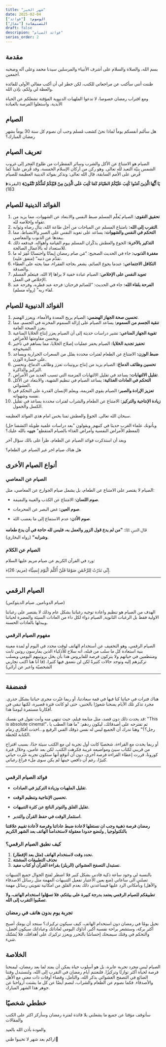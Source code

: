 ```yaml
---
title: "شهر الخير"
date: 2025-02-04
الوسوم:  ["فوائد"]
التصنيفات: ["مقال"]
draft: false
descripion: "فوائد الصيام"
series_order: 2
---
```

## مقدمة

بسم الله، والصلاة والسلام على أشرف الأنبياء والمرسلين سيدنا محمد وعلى آله وصحبه أجمعين.

ظننت أنني سأكتب عن مراجعاتي للكتب، لكن خطر لي أن أكتب مقالي الأولى للفائدة والعظة لي ولكم، بإذن الله.

ومع اقتراب رمضان خصوصا، لا تدعوا الملهيات الدنيوية المؤقتة تشغلكم عن الحياة الأبدية، واستغلوا الفرصة بالعبادة

## الصيام

هل سألتم أنفسكم يوماً لماذا نحنً كشعب مُسلم وجب أن نصوم كل سنة 30 يوماً بشهر رمضان المبارك؟

## تعريف الصيام

الصيام هو الامتناع عن الأكل والشرب وسائر المفطرات من طلوع الفجر إلى غروب الشمس بنيّة التعبد لله تعالى. وهو ركن من أركان الإسلام الخمسة، وقد فُرض علينا كما فُرض على الأمم السابقة، قال الله تعالى:
ونذكر بفوائد الدينية العظيمة للصيام

**﴿يَا أَيُّهَا الَّذِينَ آمَنُوا كُتِبَ عَلَيْكُمُ الصِّيَامُ كَمَا كُتِبَ عَلَى الَّذِينَ مِنْ قَبْلِكُمْ لَعَلَّكُمْ تَتَّقُونَ﴾** (البقرة: 183)

## الفوائد الدينية للصيام

1.	**تحقيق التقوى:** الصيام يُعلّم المسلم ضبط النفس والابتعاد عن الشهوات، مما يزيد من تقواه وإخلاصه لله.
2.	**التقرب إلى الله:** بامتناع المسلم عن المباحات من أجل طاعة الله، ينال رضاه وثوابه.
3.	**التحكم في النفس والشهوات:** يساعد على تعويد النفس على الصبر والانضباط، مما يبعدها عن الذنوب والمعاصي.
4.	**التذكير بالآخرة:** الجوع والعطش يذكّران المسلم بيوم القيامة وأهواله، فيدفعه ذلك للاستعداد له بالأعمال الصالحة.
5.	**مغفرة الذنوب:** جاء في الحديث الصحيح: “مَن صام رمضان إيمانًا واحتسابًا غُفِرَ له ما تقدَّم من ذنبه” (متفق عليه).
6.	**التكافل الاجتماعي:** عندما يجوع الصائم، يشعر بحاجة الفقراء، مما يحثه على العطاء والصدقة.
7.	**تعويد النفس على الإخلاص:** الصيام عبادة خفية لا يراها إلا الله، فيتعلم المسلم الإخلاص في العمل.
8.	**الفرحة بلقاء الله:** جاء في الحديث: “للصائم فرحتان: فرحة عند فطره، وفرحة عند لقاء ربه” (رواه مسلم).

## الفوائد الدنيوية للصيام

1.	**تحسين صحة الجهاز الهضمي:** الصيام يريح المعدة والأمعاء، ويعزز الهضم.
2.	**تنقية الجسم من السموم:** يساعد الصيام على إزالة السموم المخزنة في الجسم، مما يعزز الصحة العامة.
3.	**تقوية الجهاز المناعي:** تشير دراسات حديثة إلى أن الصيام يعزز إنتاج الخلايا المناعية ويحسن مقاومتها للأمراض.
4.	**تحفيز تجديد الخلايا:** الصيام يحفز عمليات إصلاح الخلايا، مما يساهم في تأخير الشيخوخة.
5.	**ضبط الوزن:** الامتناع عن الطعام لفترات محددة يقلل من السعرات الحرارية ويساعد على خسارة الوزن.
6.	**تحسين وظائف الدماغ:** الصيام يزيد من إنتاج بروتينات تعزز وظائف الدماغ، وتحسن التركيز والذاكرة.
7.	**تقليل الالتهابات:** يساعد في تقليل الالتهابات المزمنة التي تسبب العديد من الأمراض.
8.	**التحكم في العادات الغذائية:** يساعد الصيام في تنظيم الشهية، والابتعاد عن الأكل العشوائي.
9.	**تعزيز الإرادة والصبر:** الصيام يقوي العزيمة، ويعلم الإنسان القدرة على التحكم في نفسه وشهواته.
10.	**زيادة الإنتاجية والتركيز:** الامتناع عن الطعام والشراب لفترات محددة يساعد في تقليل الكسل والخمول.

سبحان الله تعالى. الجوعً والعطش ثمنا بخس امام هذي الفوائد العظيمه.

(ويأتونك علماء الغرب حديثا في كتبهم, ويقولون "بعد  دراسات علمية طويلة اكتشفنا حل لمعظم الأمراض النفسية وأمراض الغذاء بالصيام المتقطع" هههه بالله عليك؟)

وبعد أن استذكرت فوائد الصيام عن الطعام، طرأ على بالك سؤال آخر

 هل هناك صيام اخر غير الصيام عن الطعام؟

## أنواع الصيام الأخرى

### الصيام عن المعاصي
الصيام لا يقتصر على الامتناع عن الطعام، بل يشمل صيام الجوارح عن المعاصي، مثل:

* **صوم اللسان:**
 الامتناع عن الكذب والغيبة والنميمة.

* **صوم العين:**
 غض البصر عن المحرمات.

* **صوم الأذن:**
 عدم الاستماع إلى ما يغضب الله.

قال النبي ﷺ: **"من لم يدع قول الزور والعمل به، فليس لله حاجة في أن يدع طعامه وشرابه"** (رواه البخاري).

### الصيام عن الكلام
ورد في القرآن الكريم عن صيام مريم عليها السلام:

﴿إِنِّي نَذَرْتُ لِلرَّحْمَٰنِ صَوْمًا فَلَنْ أُكَلِّمَ ٱلْيَوْمَ إِنسِيًّا﴾ (مريم: 26).

---------------------------------------------------
 ## الصيام الرقمي
(صيام الدوبامين, صيام الديتوكس)

الهدف من الصيام هو تنظيم واعادة توجيه رغباتنا بشكل عام وذلك لا يقتصر على رغباتنا الاولية فقط بل الرغبات الثانوية, الصيام دواء لكل داء من العادات السيئة والمضرة لحياتنا ويبدلها بالعادات الحسنة.

###  مفهوم الصيام الرقمي

الصيام الرقمي، وهو التخفيف عن أستخدام الهاتف لوقت محدد في اليوم أو لمدة معينة بنية استعادة كل ما سلب من قبله، انه سلاح للأذكياء الذين يمارسون روتين ثابت ومنتظمين في حياتهم ولا يتركون فرصة للفايروس هذا بأن يخل بروتينهم اليومي ويسلب تركيزهم إليه وتوجد حالات كثيرةً لكن لن نتعمق فيها كثيرا، (فا أنا هنا اكتب تجاربي الشخصيّة واعبر عن أرائي) 

---------------------------------------------------
## فضضفة

هناك فترات في حياتنا كنا فيها في قمة سعادتنا، أو ربما غيّرت مجرى حياتنا بشكل جذري. مجرد تذكر تلك الأيام يمنحنا شعورًا بالحنين، حتى لو كانت فترة قصيرة، لكنها تبقى في أفكارنا مستمرة ليومنا هذا.

قد يحدث ذلك دون قصد، مثل متابعة فيلم، حيث تنتهي منه وأنت تقول في نفسك: "This is absolute cinema!"، ثم تقترحه على أصدقائك، ليكون ردهم: "ما هذا العطب يا رجل؟؟" وهنا تدرك أن الجميع ليس له نفس ذوقك الفني الرفيع و...اخذت أفكاري زمام الكتابة للحظة.

أو ربما يحدث مع القراءة، شخصيًا كانت أول تجربة لي مع الكتب سيئة جدًا، بسبب اقتراح من قريبي لكتاب سيئ ومواضيعه غريبة فكرهت الكتب. لكن بعد عامين، وخلال فترة كورونا، قررت إعطاء القراءة فرصة أخرى، دون أن أتوقع أنها ستكون تجربة غيّرت حياتي كثيرًا، رغم أن دافعي حينها لم يكن سوى ملء فراغ رغباتي.

---------------------------------------------------
### فوائد الصيام الرقمي

* **تقليل الملهيات وزيادة التركيز في العبادات.**

* **تحسين الإنتاجية وتنظيم الوقت.**

* **تقليل القلق والتوتر الناتج عن كثرة التنبيهات.**

* **استثمار الوقت في حفظ القرآن والتدبر.**

**رمضان فرصة ذهبية وجب ان نستغلها لاعادة ضبط عاداتنا وفرصة لأعادة تقييم علاقتنا بالتكنولوجيا , ولنضع حدودا معقولة لاستخدامنا الهاتف بعد الشهر الكريم**

### كيف نطبق الصيام الرقمي؟

1. **نحدد وقت لاستخدام الهاتف (مثل بعد الإفطار).**
2. **نحذف التطبيقات المشتتة**
3. **نستبدل التصفح العشوائي (الريلز) بقراءة القرآن أو كتاب مفيد.**

 بالنسبة لي وجود ساعة ذكية فادني بشكل كبير فلا اضطر لفتح الجوال جميع التنبيهات  تصلني الى ساعاتي (ضع بعين الأعتبار تفعيل التنبيهات المهمة مثل رسائل الاصدقاء والأهل) وبأمكاني الرد عليها فيساعدني ذلك بعدم القلق من امكانية تفويتي رسائل مهمة 

**تطبيقكم للصيام الرقمي يعتمد بدرجة كبيرة على بيئتكم، فلا تسهّلوا استخدام الهاتف، ولا تصعّبوا التقرب إلى الله.**

### تجربة يوم بدون هاتف في رمضان

تخيل يومًا في رمضان دون استخدام الهاتف، كيف سيكون تركيزك؟ ستجد أن يومك أصبح أكثر بركة، وستشعر براحة نفسية أكبر. أداؤك اليومي لعاداتك وعباداتك سيكون أفضل، والتحكم في وقتك سيمنحك إحساسًا بالتحرر ويعزز تركيزك على أهدافك، فلا يُشتّتك شيء.
## الخلاصة

الصيام ليس مجرد تجربة عابرة، بل هو أسلوب حياة يمكن أن يمتد لما بعد رمضان، ليمنحنا فرصة لحياة أكثر توازنًا وتركيزًا. فلنغتنم أيام رمضان في التقرب إلى الله، ولنستبدل وقتنا الضائع في التصفح العشوائي بذكر الله، والتأمل، وقضاء أوقات ذات معنى مع الأهل والأصدقاء. فكما نصوم عن الطعام والشراب، لنصم أيضًا عن كل ما يشتت أرواحنا عن جوهر هذا الشهر المبارك.

## خططي شخصيًا

سأتوقف مؤقتا عن جميع ما يشغلني بلا فائدة لفترة رمضان وسأركز اكثر على الكتب والمقالات

والعودة بأذن الله بالعيد

اراكم بعد شهر لا تخيبوا ظني🫡
